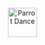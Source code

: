 <p align="center">
  <img
    src="https://emoji.gg/assets/emoji/7333-parrotdance.gif"
    alt="Parrot Dance"
    height="60"/>
</p>
